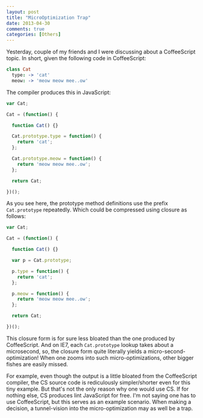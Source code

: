 ```yaml
---
layout: post
title: "MicroOptimization Trap"
date: 2013-04-30
comments: true
categories: [Others]
---
```


Yesterday, couple of my friends and I were discussing about a CoffeeScript topic. In short, given the following code in CoffeeScript:

```coffeescript
class Cat
  type: -> 'cat'
  meow: -> 'meow meow mee..ow'
```

The compiler produces this in JavaScript:
```javascript
var Cat;

Cat = (function() {

  function Cat() {}

  Cat.prototype.type = function() {
    return 'cat';
  };

  Cat.prototype.meow = function() {
    return 'meow meow mee..ow';
  };

  return Cat;

})();
```

As you see here, the prototype method definitions use the prefix `Cat.prototype` repeatedly. Which could be compressed using closure as follows:
```javascript
var Cat;

Cat = (function() {

  function Cat() {}

  var p = Cat.prototype;

  p.type = function() {
    return 'cat';
  };

  p.meow = function() {
    return 'meow meow mee..ow';
  };

  return Cat;

})();
```

This closure form is for sure less bloated than the one produced by CoffeeScript. And on IE7, each `Cat.prototype` lookup takes about a microsecond, so, the closure form quite literally yields a micro-second-optimization! When one zooms into such micro-optimizations, other bigger fishes are easily missed.

For example, even though the output is a little bloated from the CoffeeScript compiler, the CS source code is rediculously simpler/shorter even for this tiny example. But that's not the only reason why one would use CS. If for nothing else, CS produces lint JavaScript for free. I'm not saying one has to use CoffeeScript, but this serves as an example scenario. When making a decision, a tunnel-vision into the micro-optimization may as well be a trap.